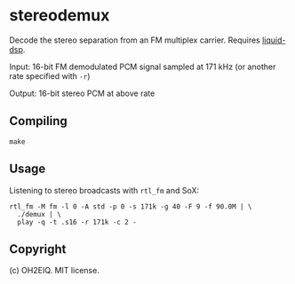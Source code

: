 # stereodemux

Decode the stereo separation from an FM multiplex carrier. Requires
[liquid-dsp](https://github.com/jgaeddert/liquid-dsp).

Input: 16-bit FM demodulated PCM signal sampled at 171 kHz (or another rate
specified with `-r`)

Output: 16-bit stereo PCM at above rate

## Compiling

    make

## Usage

Listening to stereo broadcasts with `rtl_fm` and SoX:

    rtl_fm -M fm -l 0 -A std -p 0 -s 171k -g 40 -F 9 -f 90.0M | \
      ./demux | \
      play -q -t .s16 -r 171k -c 2 -

## Copyright

(c) OH2EIQ. MIT license.
